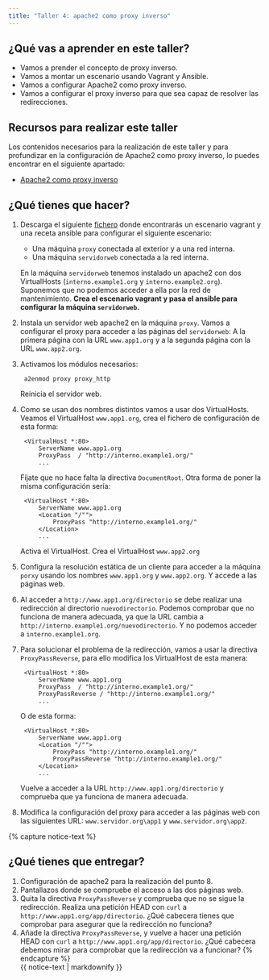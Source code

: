 ```yaml
---
title: "Taller 4: apache2 como proxy inverso"
---
```


## ¿Qué vas a aprender en este taller?

* Vamos a prender el concepto de proxy inverso.
* Vamos a montar un escenario usando Vagrant y Ansible.
* Vamos a configurar Apache2 como proxy inverso.
* Vamos a configurar el proxy inverso para que sea capaz de resolver las redirecciones.

## Recursos para realizar este taller

Los contenidos necesarios para la realización de este taller y para profundizar en la configuración de Apache2 como proxy inverso, lo puedes encontrar en el siguiente apartado:

* [Apache2 como proxy inverso](apache_proxy.html)

## ¿Qué tienes que hacer?

1. Descarga el siguiente [fichero](files/ejercicio_proxy.zip) donde encontrarás un escenario vagrant y una receta ansible para configurar el siguiente escenario:

	* Una máquina `proxy` conectada al exterior y a una red interna.
    * Una máquina `servidorweb` conectada a la red interna.

    En la máquina `servidorweb` tenemos instalado un apache2 con dos VirtualHosts (`interno.example1.org` y `interno.example2.org`). Suponemos que no podemos acceder a ella por la red de mantenimiento. **Crea el escenario vagrant y pasa el ansible para configurar la máquina `servidorweb`.**
2. Instala un servidor web apache2 en la máquina `proxy`. Vamos a configurar el proxy para acceder a las páginas del `servidorweb`: A la primera página con la URL `www.app1.org` y a la segunda página con la URL `www.app2.org`.
3. Activamos los módulos necesarios:

		a2enmod proxy proxy_http

	Reinicia el servidor web.
4. Como se usan dos nombres distintos vamos a usar dos VirtualHosts. Veamos el VirtualHost `www.app1.org`, crea el fichero de configuración de esta forma:

		<VirtualHost *:80>
		    ServerName www.app1.org
		    ProxyPass  / "http://interno.example1.org/" 
			...

	Fíjate que no hace falta la directiva `DocumentRoot`. Otra forma de poner la misma configuración sería:

		<VirtualHost *:80>
			ServerName www.app1.org
			<Location "/"">
		    	ProxyPass "http://interno.example1.org/"
			</Location>
			...
	Activa el VirtualHost. Crea el VirtualHost `www.app2.org`

5. Configura la resolución estática de un cliente para acceder a la máquina `porxy` usando los nombres `www.app1.org` y `www.app2.org`. Y accede a las páginas web.

6. Al acceder a `http://www.app1.org/directorio` se debe realizar una redirección al directorio `nuevodirectorio`. Podemos comprobar que no funciona de manera adecuada, ya que la URL cambia a `http://interno.example1.org/nuevodirectorio`. Y no podemos acceder a `interno.example1.org`. 

7. Para solucionar el problema de la redirección, vamos a usar la directiva `ProxyPassReverse`, para ello modifica los VirtualHost de esta manera:

		<VirtualHost *:80>
			ServerName www.app1.org
			ProxyPass  / "http://interno.example1.org/" 
			ProxyPassReverse / "http://interno.example1.org/" 
			...
		
	O de esta forma:
		
		<VirtualHost *:80>
			ServerName www.app1.org
			<Location "/"">
				ProxyPass "http://interno.example1.org/"
				ProxyPassReverse "http://interno.example1.org/" 
			</Location>
			...
	Vuelve a acceder a la URL `http://www.app1.org/directorio` y comprueba que ya funciona de manera adecuada.

8. Modifica la configuración del proxy para acceder a las páginas web con las siguientes URL: `www.servidor.org\app1` y `www.servidor.org\app2`.

{% capture notice-text %}
## ¿Qué tienes que entregar?

1. Configuración de apache2 para la realización del punto 8.
2. Pantallazos donde se compruebe el acceso a las dos páginas web.
3. Quita la directiva `ProxyPassReverse` y comprueba que no se sigue la redirección. Realiza una petición HEAD con `curl` a `http://www.app1.org/app/directorio`. ¿Qué cabecera tienes que comprobar para asegurar que la redirección no funciona?
4. Añade la directiva `ProxyPassReverse`, y vuelve a hacer una petición HEAD con `curl` a `http://www.app1.org/app/directorio`. ¿Qué cabecera debemos mirar para comprobar que la redirección va a funcionar?
{% endcapture %}<div class="notice--info">{{ notice-text | markdownify }}</div>

